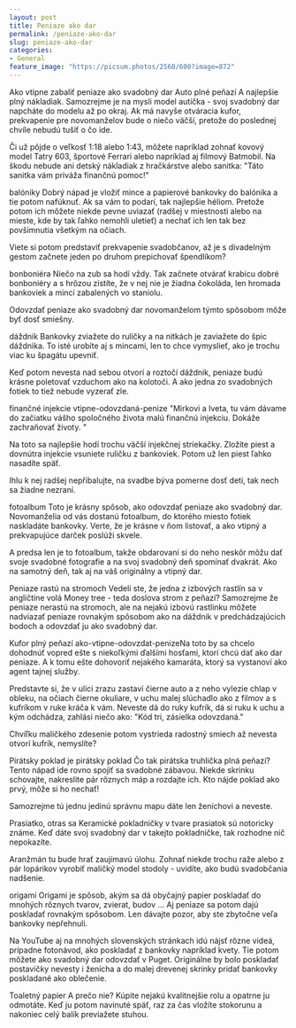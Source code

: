 ```yaml
---
layout: post
title: Peniaze ako dar
permalink: /peniaze-ako-dar
slug: peniaze-ako-dar
categories:
- General
feature_image: "https://picsum.photos/2560/600?image=872"
---
```

Ako vtipne zabaliť peniaze ako svadobný dar
Auto plné peňazí
A najlepšie plný nákladiak. Samozrejme je na mysli model autíčka - svoj svadobný dar napcháte do modelu až po okraj. Ak má navyše otváracia kufor, prekvapenie pre novomanželov bude o niečo väčší, pretože do poslednej chvíle nebudú tušiť o čo ide.

Či už pôjde o veľkosť 1:18 alebo 1:43, môžete napríklad zohnať kovový model Tatry 603, športové Ferrari alebo napríklad aj filmový Batmobil. Na škodu nebude ani detský nákladiak z hračkárstve alebo sanitka: "Táto sanitka vám priváža finančnú pomoc!"

balóniky
Dobrý nápad je vložiť mince a papierové bankovky do balónika a tie potom nafúknuť. Ak sa vám to podarí, tak najlepšie héliom. Pretože potom ich môžete niekde pevne uviazať (radšej v miestnosti alebo na mieste, kde by tak ľahko nemohli uletieť) a nechať ich len tak bez povšimnutia všetkým na očiach.

Viete si potom predstaviť prekvapenie svadobčanov, až je s divadelným gestom začnete jeden po druhom prepichovať špendlíkom?

bonboniéra
Niečo na zub sa hodí vždy. Tak začnete otvárať krabicu dobré bonboniéry a s hrôzou zistíte, že v nej nie je žiadna čokoláda, len hromada bankoviek a mincí zabalených vo staniolu.

Odovzdať peniaze ako svadobný dar novomanželom týmto spôsobom môže byť dosť smiešny.

dáždnik
Bankovky zviažete do ruličky a na nitkách je zaviažete do špic dáždnika. To isté urobíte aj s mincami, len to chce vymyslieť, ako je trochu viac ku špagátu upevniť.

Keď potom nevesta nad sebou otvorí a roztočí dáždnik, peniaze budú krásne poletovať vzduchom ako na kolotoči. A ako jedna zo svadobných fotiek to tiež nebude vyzerať zle.

finančné injekcie
vtipne-odovzdaná-penize "Mirkovi a Iveta, tu vám dávame do začiatku vášho spoločného života malú finančnú injekciu. Dokáže zachraňovať životy. "

Na toto sa najlepšie hodí trochu väčší injekčnej striekačky. Zložíte piest a dovnútra injekcie vsuniete ruličku z bankoviek. Potom už len piest ľahko nasadíte späť.

Ihlu k nej radšej nepřibalujte, na svadbe býva pomerne dosť deti, tak nech sa žiadne nezraní.

fotoalbum
Toto je krásny spôsob, ako odovzdať peniaze ako svadobný dar. Novomanželia od vás dostanú fotoalbum, do ktorého miesto fotiek naskladáte bankovky. Verte, že je krásne v ňom listovať, a ako vtipný a prekvapujúce darček poslúži skvele.

A predsa len je to fotoalbum, takže obdarovaní si do neho neskôr môžu dať svoje svadobné fotografie a na svoj svadobný deň spomínať dvakrát. Ako na samotný deň, tak aj na váš originálny a vtipný dar.

Peniaze rastú na stromoch
Vedeli ste, že jedna z izbových rastlín sa v angličtine volá Money tree - teda doslova strom z peňazí? Samozrejme že peniaze nerastú na stromoch, ale na nejakú izbovú rastlinku môžete nadviazať peniaze rovnakým spôsobom ako na dáždnik v predchádzajúcich bodoch a odovzdať ju ako svadobný dar.

Kufor plný peňazí
ako-vtipne-odovzdat-penizeNa toto by sa chcelo dohodnúť vopred ešte s niekoľkými ďalšími hosťami, ktorí chcú dať ako dar peniaze. A k tomu ešte dohovoriť nejakého kamaráta, ktorý sa vystanoví ako agent tajnej služby.

Predstavte si, že v ulici zrazu zastaví čierne auto a z neho vylezie chlap v obleku, na očiach čierne okuliare, v uchu malej slúchadlo ako z filmov a s kufríkom v ruke kráča k vám. Neveste dá do ruky kufrík, dá si ruku k uchu a kým odchádza, zahlási niečo ako: "Kód tri, zásielka odovzdaná."

Chvíľku maličkého zdesenie potom vystrieda radostný smiech až nevesta otvorí kufrík, nemyslíte?

Pirátsky poklad je pirátsky poklad
Čo tak pirátska truhlička plná peňazí? Tento nápad ide rovno spojiť sa svadobné zábavou. Niekde skrinku schovajte, nakreslite pár rôznych máp a rozdajte ich. Kto nájde poklad ako prvý, môže si ho nechať!

Samozrejme tú jednu jedinú správnu mapu dáte len ženíchovi a neveste.

Prasiatko, otras sa
Keramické pokladničky v tvare prasiatok sú notoricky známe. Keď dáte svoj svadobný dar v takejto pokladničke, tak rozhodne nič nepokazíte.

Aranžmán tu bude hrať zaujímavú úlohu. Zohnať niekde trochu raže alebo z pár lopárikov vyrobiť maličký model stodoly - uvidíte, ako budú svadobčania nadšenie.

origami
Origami je spôsob, akým sa dá obyčajný papier poskladať do mnohých rôznych tvarov, zvierat, budov ... Aj peniaze sa potom dajú poskladať rovnakým spôsobom. Len dávajte pozor, aby ste zbytočne veľa bankovky nepřehnuli.

Na YouTube aj na mnohých slovenských stránkach idú nájsť rôzne videá, prípadne fotonávod, ako poskladať z bankovky napríklad kvety. Tie potom môžete ako svadobný dar odovzdať v Puget. Originálne by bolo poskladať postavičky nevesty i ženícha a do malej drevenej skrinky pridať bankovky poskladané ako oblečenie.

Toaletný papier
A prečo nie? Kúpite nejakú kvalitnejšie rolu a opatrne ju odmotáte. Keď ju potom navinuté späť, raz za čas vložíte stokorunu a nakoniec celý balík previažete stuhou.
